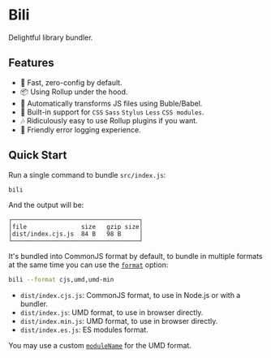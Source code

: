# Bili

Delightful library bundler.

## Features

- 🚀 Fast, zero-config by default.
- 📦 Using Rollup under the hood.
- 🚗 Automatically transforms JS files using Buble/Babel.
- 💅 Built-in support for `CSS` `Sass` `Stylus` `Less` `CSS modules`.
- 🎶 Ridiculously easy to use Rollup plugins if you want.
- 🚨 Friendly error logging experience.

## Quick Start

Run a single command to bundle `src/index.js`:

```bash
bili
```

And the output will be:

```
┌───────────────────────────────────┐
│file               size   gzip size│
│dist/index.cjs.js  84 B   98 B     │
└───────────────────────────────────┘
```

It's bundled into CommonJS format by default, to bundle in multiple formats at the same time you can use the [`format`](/options#format) option:

```bash
bili --format cjs,umd,umd-min
```

- `dist/index.cjs.js`: CommonJS format, to use in Node.js or with a bundler.
- `dist/index.js`: UMD format, to use in browser directly.
- `dist/index.min.js`: UMD format, to use in browser directly.
- `dist/index.es.js`: ES modules format.

You may use a custom [`moduleName`](/options#modulename) for the UMD format.
